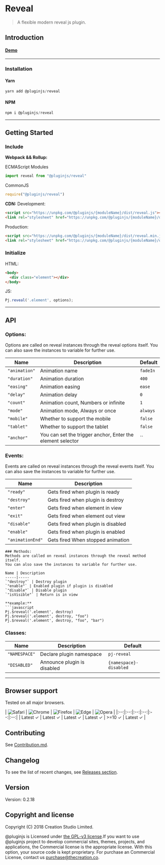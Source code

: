 # Reveal
> A flexible modern reveal js plugin.
## Introduction

#### [Demo]()
---
### Installation

#### Yarn
```javascript
yarn add @pluginjs/reveal
```
#### NPM
```javascript
npm i @pluginjs/reveal
```
---

## Getting Started
### Include
**Webpack && Rollup:**

ECMAScript Modules
```javascript
import reveal from "@pluginjs/reveal"
```

CommonJS
```javascript
require("@pluginjs/reveal")
```

**CDN:**
Development:
```html
<script src="https://unpkg.com/@pluginjs/{moduleName}/dist/reveal.js"></script>
<link rel="stylesheet" href="https://unpkg.com/@pluginjs/{moduleName}/dist/reveal.css">
```
Production:
```html
<script src="https://unpkg.com/@pluginjs/{moduleName}/dist/reveal.min.js"></script>
<link rel="stylesheet" href="https://unpkg.com/@pluginjs/{moduleName}/dist/reveal.min.css">
```

### Initialize
HTML:
```html
<body>
  <div class="element"></div>
</body>
```
JS:
```javascript
Pj.reveal('.element', options);
```
---
## API

### Options:
Options are called on reveal instances through the reveal options itself.
You can also save the instances to variable for further use.

Name | Description | Default
-----|--------------|-----
`"animation"` | Animation name | `fadeIn`
`"duration"` | Animation duration | `400`
`"easing"` | Animation easing | `ease`
`"delay"` | Animation delay | `0`
`"count"` | Animation count, Numbers or infinite | `1`
`"mode"` | Animation mode, Always or once | `always`
`"mobile"` | Whether to support the mobile | `false`
`"tablet"` | Whether to support the tablet | `false`
`"anchor"` | You can set the trigger anchor, Enter the element selector | ``

### Events:
Events are called on reveal instances through the reveal events itself.
You can also save the instances to variable for further use.

Name | Description
-----|-----
`"ready"` | Gets fired when plugin is ready
`"destroy"` | Gets fired when plugin is destroy
`"enter"` | Gets fired when element in view
`"exit"` | Gets fired when element out view
`"disable"` | Gets fired when plugin is disabled
`"enable"` | Gets fired when plugin is enabled
`"animationEnd"` | Gets fired When stopped animation

```
### Methods:
Methods are called on reveal instances through the reveal method itself.
You can also save the instances to variable for further use.

Name | Description
-----|-----
`"destroy"` | Destroy plugin
`"enable"` | Enabled plugin if plugin is disabled
`"disable"` | Disable plugin
`"isVisible"` | Return is in view

**example:**
```javascript
Pj.$reveal('.element', destroy)
Pj.$reveal('.element', destroy, "foo")
Pj.$reveal('.element', destroy, "foo", "bar")
```

### Classes:
Name | Description | Default
-----|------|------
`"NAMESPACE"` | Declare plugin namespace | `pj-reveal`
`"DISABLED"` | Announce plugin is disabled | `{namespace}-disabled`



---

## Browser support

Tested on all major browsers.

| <img src="https://raw.githubusercontent.com/alrra/browser-logos/master/src/safari/safari_32x32.png" alt="Safari"> | <img src="https://raw.githubusercontent.com/alrra/browser-logos/master/src/chrome/chrome_32x32.png" alt="Chrome"> | <img src="https://raw.githubusercontent.com/alrra/browser-logos/master/src/firefox/firefox_32x32.png" alt="Firefox"> | <img src="https://raw.githubusercontent.com/alrra/browser-logos/master/src/edge/edge_32x32.png" alt="Edge"> | <img src="https://raw.githubusercontent.com/alrra/browser-logos/master/src/opera/opera_32x32.png" alt="Opera"> |
|:--:|:--:|:--:|:--:|:--:|:--:|
| Latest ✓ | Latest ✓ | Latest ✓ | Latest ✓ | >=10 ✓ | Latest ✓ |

## Contributing
See [Contribution.md](Contribution.md).

## Changelog
To see the list of recent changes, see [Releases section](https://github.com/plugin/plugin.js/releases).

## Version
Version: 0.2.18

## Copyright and license
Copyright (C) 2018 Creation Studio Limited.

@pluginjs is Licensed under [the GPL-v3 license](LICENSE).If you want to use @pluginjs project to develop commercial sites, themes, projects, and applications, the Commercial license is the appropriate license. With this option, your source code is kept proprietary. For purchase an Commercial License, contact us purchase@thecreation.co.